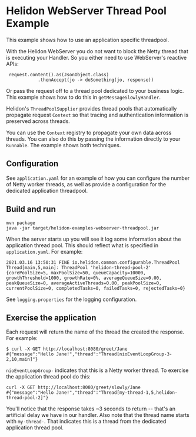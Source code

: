 # Helidon WebServer Thread Pool Example

This example shows how to use an application specific threadpool.

With the Helidon WebServer you do not want to block the Netty thread that is executing
your Handler. So you either need to use WebServer's reactive APIs:

```
 request.content().as(JsonObject.class)
            .thenAccept(jo -> doSomething(jo, response))
```

Or pass the request off to a thread pool dedicated to your business logic. This
example shows how to do this in `getMessageSlowlyHandler`.

Helidon's `ThreadPoolSupplier` provides thread pools that automatically propagate
request `Context` so that tracing and authentication information is preserved across
threads.

You can use the `Context` registry to propagate your own data across threads. You can
 also do this by passing the information directly to your `Runnable`. The
example shows both techniques.

## Configuration

See `application.yaml` for an example of how you can configure the number of Netty
worker threads, as well as provide a configuration for the dedicated application
threadpool.

## Build and run

```shell
mvn package
java -jar target/helidon-examples-webserver-threadpool.jar
```

When the server starts up you will see it log some information about the application
thread pool. This should reflect what is specified in `application.yaml`. For example:

```
2021.03.16 13:50:31 FINE io.helidon.common.configurable.ThreadPool Thread[main,5,main]: ThreadPool 'helidon-thread-pool-2' {corePoolSize=5, maxPoolSize=50, queueCapacity=10000, growthThreshold=1000, growthRate=0%, averageQueueSize=0.00, peakQueueSize=0, averageActiveThreads=0.00, peakPoolSize=0, currentPoolSize=0, completedTasks=0, failedTasks=0, rejectedTasks=0}
```

See `logging.properties` for the logging configuration.

## Exercise the application

Each request will return the name of the thread the created the response. For example:

```shell
$ curl -X GET http://localhost:8080/greet/Jane
#{"message":"Hello Jane!","thread":"Thread[nioEventLoopGroup-3-2,10,main]"}
```

`nioEventLoopGroup-` indicates that this is a Netty worker thread. To exercise
the application thread pool do this:

```shell
curl -X GET http://localhost:8080/greet/slowly/Jane
#{"message":"Hello Jane!","thread":"Thread[my-thread-1,5,helidon-thread-pool-2]"}
```

You'll notice that the response takes ~3 seconds to return -- that's an artificial delay
we have in our handler. Also note that the thread name starts with `my-thread-`. That indicates
this is a thread from the dedicated application thread pool.

